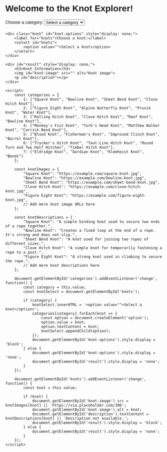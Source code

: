 

<!DOCTYPE html>
<html lang="en">
<head>
    <meta charset="UTF-8">
    <meta name="viewport" content="width=device-width, initial-scale=1.0">
    <title>Knot Explorer</title>
    <style>
        body {
            font-family: Arial, sans-serif;
            margin: 20px;
        }
        .category, .knot {
            margin-bottom: 20px;
        }
        img {
            max-width: 300px;
            height: auto;
            display: block;
            margin-top: 20px;
        }
    </style>
</head>
<body>
    <h1>Welcome to the Knot Explorer!</h1>
    <div class="category">
        <label for="categories">Choose a category:</label>
        <select id="categories">
            <option value="">Select a category</option>
            <option value="1">Basic Knots</option>
            <option value="2">Climbing Knots</option>
            <option value="3">Sailing Knots</option>
            <option value="4">Decorative Knots</option>
            <option value="5">Fishing Knots</option>
            <option value="6">Utility Knots</option>
            <option value="7">Specialized Knots</option>
        </select>
    </div>

    <div class="knot" id="knot-options" style="display: none;">
        <label for="knots">Choose a knot:</label>
        <select id="knots">
            <option value="">Select a knot</option>
        </select>
    </div>

    <div id="result" style="display: none;">
        <h3>Knot Information</h3>
        <img id="knot-image" src="" alt="Knot image">
        <p id="description"></p>
    </div>

    <script>
        const categories = {
            1: ["Square Knot", "Bowline Knot", "Sheet Bend Knot", "Clove Hitch Knot"],
            2: ["Figure Eight Knot", "Alpine Butterfly Knot", "Prusik Knot", "Water Knot"],
            3: ["Rolling Hitch Knot", "Clove Hitch Knot", "Reef Knot", "Bowline Knot"],
            4: ["Monkey's Fist Knot", "Turk's Head Knot", "Matthew Walker Knot", "Carrick Bend Knot"],
            5: ["Blood Knot", "Fisherman's Knot", "Improved Clinch Knot", "Barrel Knot"],
            6: ["Trucker's Hitch Knot", "Taut-Line Hitch Knot", "Round Turn and Two Half Hitches", "Timber Hitch Knot"],
            7: ["Eldridge Knot", "Gordian Knot", "Klemheist Knot", "Bends"]
        };

        const knotImages = {
            "Square Knot": "https://example.com/square-knot.jpg",
            "Bowline Knot": "https://example.com/bowline-knot.jpg",
            "Sheet Bend Knot": "https://example.com/sheet-bend-knot.jpg",
            "Clove Hitch Knot": "https://example.com/clove-hitch-knot.jpg",
            "Figure Eight Knot": "https://example.com/figure-eight-knot.jpg",
            // Add more knot image URLs here
        };

        const knotDescriptions = {
            "Square Knot": "A simple binding knot used to secure two ends of a rope together.",
            "Bowline Knot": "Creates a fixed loop at the end of a rope. It's strong and does not slip.",
            "Sheet Bend Knot": "A knot used for joining two ropes of different sizes.",
            "Clove Hitch Knot": "A simple knot for temporarily fastening a rope to a post.",
            "Figure Eight Knot": "A strong knot used in climbing to secure the rope.",
            // Add more knot descriptions here
        };

        document.getElementById('categories').addEventListener('change', function() {
            const category = this.value;
            const knotSelect = document.getElementById('knots');

            if (category) {
                knotSelect.innerHTML = '<option value="">Select a knot</option>';
                categories[category].forEach(knot => {
                    const option = document.createElement('option');
                    option.value = knot;
                    option.textContent = knot;
                    knotSelect.appendChild(option);
                });
                document.getElementById('knot-options').style.display = 'block';
            } else {
                document.getElementById('knot-options').style.display = 'none';
                document.getElementById('result').style.display = 'none';
            }
        });

        document.getElementById('knots').addEventListener('change', function() {
            const knot = this.value;

            if (knot) {
                document.getElementById('knot-image').src = knotImages[knot] || 'https://via.placeholder.com/300';
                document.getElementById('knot-image').alt = knot;
                document.getElementById('description').textContent = knotDescriptions[knot] || 'Description not available.';
                document.getElementById('result').style.display = 'block';
            } else {
                document.getElementById('result').style.display = 'none';
            }
        });
    </script>
</body>
</html>

